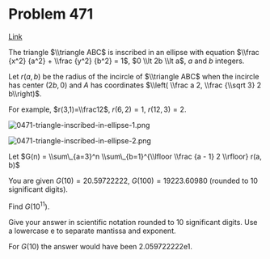 # Problem 471

[Link](https://projecteuler.net/problem=471)

The triangle $\\triangle ABC$ is inscribed in an ellipse with equation $\\frac {x^2} {a^2} + \\frac {y^2} {b^2} = 1$, $0 \\lt 2b \\lt a$, $a$ and $b$ integers.

Let $r(a, b)$ be the radius of the incircle of $\\triangle ABC$ when the incircle has center $(2b, 0)$ and $A$ has coordinates $\\left( \\frac a 2, \\frac {\\sqrt 3} 2 b\\right)$.

For example, $r(3,1)=\\frac12$, $r(6,2)=1$, $r(12,3)=2$.

![0471-triangle-inscribed-in-ellipse-1.png](resources/images/0471-triangle-inscribed-in-ellipse-1.png?1678992053)

![0471-triangle-inscribed-in-ellipse-2.png](resources/images/0471-triangle-inscribed-in-ellipse-2.png?1678992053)

Let $G(n) = \\sum\_{a=3}^n \\sum\_{b=1}^{\\lfloor \\frac {a - 1} 2 \\rfloor} r(a, b)$

You are given $G(10) = 20.59722222$, $G(100) = 19223.60980$ (rounded to $10$ significant digits).

Find $G(10^{11})$.

Give your answer in scientific notation rounded to $10$ significant digits. Use a lowercase e to separate mantissa and exponent.

For $G(10)$ the answer would have been 2.059722222e1.
